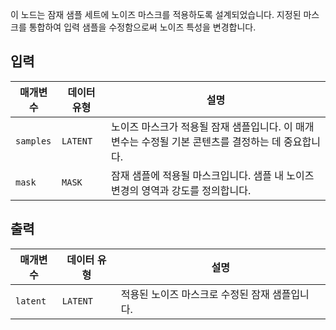 
이 노드는 잠재 샘플 세트에 노이즈 마스크를 적용하도록 설계되었습니다. 지정된 마스크를 통합하여 입력 샘플을 수정함으로써 노이즈 특성을 변경합니다.

## 입력

| 매개변수  | 데이터 유형 | 설명                                                                                               |
| --------- | ----------- | -------------------------------------------------------------------------------------------------- |
| `samples` | `LATENT`    | 노이즈 마스크가 적용될 잠재 샘플입니다. 이 매개변수는 수정될 기본 콘텐츠를 결정하는 데 중요합니다. |
| `mask`    | `MASK`      | 잠재 샘플에 적용될 마스크입니다. 샘플 내 노이즈 변경의 영역과 강도를 정의합니다.                   |

## 출력

| 매개변수 | 데이터 유형 | 설명                                           |
| -------- | ----------- | ---------------------------------------------- |
| `latent` | `LATENT`    | 적용된 노이즈 마스크로 수정된 잠재 샘플입니다. |
